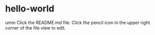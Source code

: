 # hello-world
umm
Click the README.md file.
Click the  pencil icon in the upper right corner of the file view to edit.
